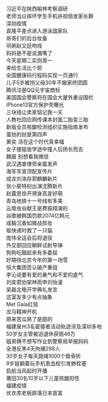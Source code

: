 习近平在陕西榆林考察调研  
老师当众摔坏学生手机并视频发家长群  
深圳疫情  
袁隆平差点进入游泳国家队  
哥哥们的后台妆备  
巩俐赵又廷吻戏  
妈妈是不是说漏嘴了  
今天星期二实则周一  
来给生活比个耶  
全国健康码行程码实现一页通行  
儿子5岁被拐父母30年不搬家终团圆  
腾讯注册QQ元宇宙商标  
美国国会警察将在国会大厦外重设围栏  
iPhone13官方保护壳曝光  
三块钱让卖家惦记我一天  
人教社回应网传课本封面二胎变三胎  
新版全员核酸检测组织实施指南发布  
蛋挞的挞是第四声  
黄奕 活在这个时代真幸福  
女子接娃放学途中撞人后扬长而去  
魏晨 别想看我微信  
武汉遇害律师亲属发声  
海军军宣顶配宣传片  
成龙刘浩存郭麒麟新片  
张小斐特别出演沈腾新片  
赵露思徐开骋身高差好萌  
青岛地铁十一号线有多美  
云南虫谷献王是费振翔演的  
谷歌被韩国罚款2074亿韩元  
成毅沉香如屑战损妆  
取快递时救了一只猫  
庞伟全运会后将退役  
外交部回应朝鲜试射导弹  
狗狗吃醋起来有多委屈  
好期待北京今年的第一场雪  
恒大集团否认破产重组  
李沁说要有爱的勇气和不爱的底气  
刘奕君劝架林雨申刘怡潼  
吴磊北电开学典礼发言  
这室友多少有点抽象  
Met Gala红毯  
龙马精神开机  
原来苦瓜熟了是甜的  
福建泉州3名密接者活动轨迹涉及深圳多地  
50岁女主管被迫退休获赔46万  
姐弟俩不想写作业到警察局举报妈妈  
全港反黑4天拘捕298人  
30岁女子每天跳绳1000个致骨折  
9岁娃躺着玩手机患血栓引发肺栓塞  
启航当风起时开播  
莆田30名10岁以下儿童核酸阳性  
福建疫情  
优衣库老板跌落日本首富  
